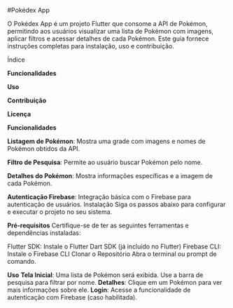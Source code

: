   #Pokédex App

O Pokédex App é um projeto Flutter que consome a API de Pokémon, permitindo aos usuários visualizar uma lista de Pokémon com imagens, aplicar filtros e acessar detalhes de cada Pokémon. Este guia fornece instruções completas para instalação, uso e contribuição.

  Índice

  **Funcionalidades**
      
  **Uso**
  
  **Contribuição**
  
  **Licença**
  
  **Funcionalidades**

**Listagem de Pokémon**: Mostra uma grade com imagens e nomes de Pokémon obtidos da API.

**Filtro de Pesquisa**: Permite ao usuário buscar Pokémon pelo nome.

**Detalhes do Pokémon**: Mostra informações específicas e a imagem de cada Pokémon.

**Autenticação Firebase**: Integração básica com o Firebase para autenticação de usuários.
Instalação
Siga os passos abaixo para configurar e executar o projeto no seu sistema.

**Pré-requisitos**
Certifique-se de ter as seguintes ferramentas e dependências instaladas:

Flutter SDK: Instale o Flutter
Dart SDK (já incluído no Flutter)
Firebase CLI: Instale o Firebase CLI
Clonar o Repositório
Abra o terminal ou prompt de comando.


**Uso**
**Tela Inicial**: Uma lista de Pokémon será exibida. Use a barra de pesquisa para filtrar por nome.
**Detalhes**: Clique em um Pokémon para ver mais informações sobre ele.
**Login**: Acesse a funcionalidade de autenticação com Firebase (caso habilitada).
